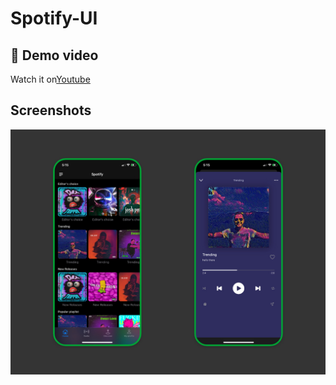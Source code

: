# Spotify-UI

## 🎥 Demo video 
Watch it on[Youtube](https://youtu.be/SMI1_714O00)
## Screenshots
![screenshot](https://github.com/sureshmopidevi/Spotify-UI/blob/main/spotifyUI.jpg)


